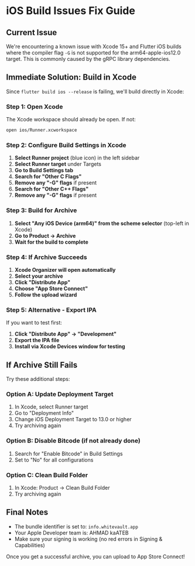 # iOS Build Issues Fix Guide

## Current Issue
We're encountering a known issue with Xcode 15+ and Flutter iOS builds where the compiler flag `-G` is not supported for the arm64-apple-ios12.0 target. This is commonly caused by the gRPC library dependencies.

## Immediate Solution: Build in Xcode

Since `flutter build ios --release` is failing, we'll build directly in Xcode:

### Step 1: Open Xcode
The Xcode workspace should already be open. If not:
```bash
open ios/Runner.xcworkspace
```

### Step 2: Configure Build Settings in Xcode

1. **Select Runner project** (blue icon) in the left sidebar
2. **Select Runner target** under Targets
3. **Go to Build Settings tab**
4. **Search for "Other C Flags"**
5. **Remove any "-G" flags** if present
6. **Search for "Other C++ Flags"**
7. **Remove any "-G" flags** if present

### Step 3: Build for Archive

1. **Select "Any iOS Device (arm64)" from the scheme selector** (top-left in Xcode)
2. **Go to Product → Archive**
3. **Wait for the build to complete**

### Step 4: If Archive Succeeds

1. **Xcode Organizer will open automatically**
2. **Select your archive**
3. **Click "Distribute App"**
4. **Choose "App Store Connect"**
5. **Follow the upload wizard**

### Step 5: Alternative - Export IPA

If you want to test first:
1. **Click "Distribute App" → "Development"**
2. **Export the IPA file**
3. **Install via Xcode Devices window for testing**

## If Archive Still Fails

Try these additional steps:

### Option A: Update Deployment Target
1. In Xcode, select Runner target
2. Go to "Deployment Info"
3. Change iOS Deployment Target to 13.0 or higher
4. Try archiving again

### Option B: Disable Bitcode (if not already done)
1. Search for "Enable Bitcode" in Build Settings
2. Set to "No" for all configurations

### Option C: Clean Build Folder
1. In Xcode: Product → Clean Build Folder
2. Try archiving again

## Final Notes

- The bundle identifier is set to: `info.whitevault.app`
- Your Apple Developer team is: AHMAD kaATEB
- Make sure your signing is working (no red errors in Signing & Capabilities)

Once you get a successful archive, you can upload to App Store Connect!
